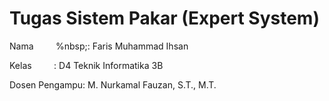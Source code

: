 # Tugas Sistem Pakar (Expert System)

Nama &nbsp; &nbsp; &nbsp; &nbsp; %nbsp;: Faris Muhammad Ihsan

Kelas &nbsp; &nbsp; &nbsp; &nbsp; : D4 Teknik Informatika 3B

Dosen Pengampu: M. Nurkamal Fauzan, S.T., M.T. 

